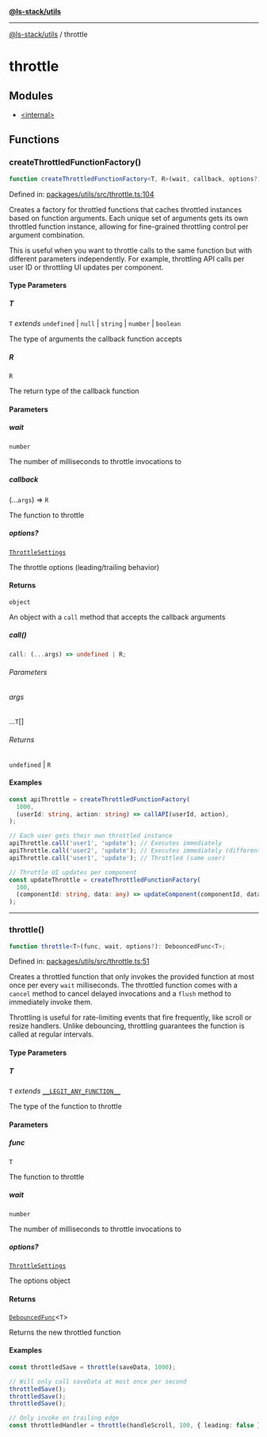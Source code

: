 [**@ls-stack/utils**](../README.md)

---

[@ls-stack/utils](../modules.md) / throttle

# throttle

## Modules

- [\<internal\>](-internal-.md)

## Functions

### createThrottledFunctionFactory()

```ts
function createThrottledFunctionFactory<T, R>(wait, callback, options?): object;
```

Defined in: [packages/utils/src/throttle.ts:104](https://github.com/lucasols/utils/blob/main/packages/utils/src/throttle.ts#L104)

Creates a factory for throttled functions that caches throttled instances based on function arguments.
Each unique set of arguments gets its own throttled function instance, allowing for fine-grained
throttling control per argument combination.

This is useful when you want to throttle calls to the same function but with different parameters
independently. For example, throttling API calls per user ID or throttling UI updates per component.

#### Type Parameters

##### T

`T` _extends_ `undefined` \| `null` \| `string` \| `number` \| `boolean`

The type of arguments the callback function accepts

##### R

`R`

The return type of the callback function

#### Parameters

##### wait

`number`

The number of milliseconds to throttle invocations to

##### callback

(...`args`) => `R`

The function to throttle

##### options?

[`ThrottleSettings`](-internal-.md#throttlesettings)

The throttle options (leading/trailing behavior)

#### Returns

`object`

An object with a `call` method that accepts the callback arguments

##### call()

```ts
call: (...args) => undefined | R;
```

###### Parameters

###### args

...`T`[]

###### Returns

`undefined` \| `R`

#### Examples

```ts
const apiThrottle = createThrottledFunctionFactory(
  1000,
  (userId: string, action: string) => callAPI(userId, action),
);

// Each user gets their own throttled instance
apiThrottle.call('user1', 'update'); // Executes immediately
apiThrottle.call('user2', 'update'); // Executes immediately (different user)
apiThrottle.call('user1', 'update'); // Throttled (same user)
```

```ts
// Throttle UI updates per component
const updateThrottle = createThrottledFunctionFactory(
  100,
  (componentId: string, data: any) => updateComponent(componentId, data),
);
```

---

### throttle()

```ts
function throttle<T>(func, wait, options?): DebouncedFunc<T>;
```

Defined in: [packages/utils/src/throttle.ts:51](https://github.com/lucasols/utils/blob/main/packages/utils/src/throttle.ts#L51)

Creates a throttled function that only invokes the provided function at most once per every `wait` milliseconds.
The throttled function comes with a `cancel` method to cancel delayed invocations and a `flush` method to immediately invoke them.

Throttling is useful for rate-limiting events that fire frequently, like scroll or resize handlers.
Unlike debouncing, throttling guarantees the function is called at regular intervals.

#### Type Parameters

##### T

`T` _extends_ [`__LEGIT_ANY_FUNCTION__`](../saferTyping.md#__legit_any_function__)

The type of the function to throttle

#### Parameters

##### func

`T`

The function to throttle

##### wait

`number`

The number of milliseconds to throttle invocations to

##### options?

[`ThrottleSettings`](-internal-.md#throttlesettings)

The options object

#### Returns

[`DebouncedFunc`](../debounce.md#debouncedfunc)\<`T`\>

Returns the new throttled function

#### Examples

```ts
const throttledSave = throttle(saveData, 1000);

// Will only call saveData at most once per second
throttledSave();
throttledSave();
throttledSave();
```

```ts
// Only invoke on trailing edge
const throttledHandler = throttle(handleScroll, 100, { leading: false });
```
